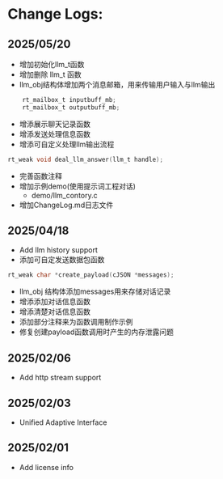 # Change Logs:

## 2025/05/20

* 增加初始化llm_t函数
* 增加删除 llm_t 函数
* llm_obj结构体增加两个消息邮箱，用来传输用户输入与llm输出
```c
    rt_mailbox_t inputbuff_mb;
    rt_mailbox_t outputbuff_mb;
```
* 增添展示聊天记录函数
* 增添发送处理信息函数
* 增添可自定义处理llm输出流程
```c
rt_weak void deal_llm_answer(llm_t handle);
```
* 完善函数注释
* 增加示例demo(使用提示词工程对话)
    * demo/llm_contory.c
* 增加ChangeLog.md日志文件

## 2025/04/18

* Add llm history support
* 添加可自定发送数据包函数
```c
rt_weak char *create_payload(cJSON *messages);
```
* llm_obj 结构体添加messages用来存储对话记录
* 增添添加对话信息函数
* 增添清楚对话信息函数
* 添加部分注释来为函数调用制作示例
* 修复创建payload函数调用时产生的内存泄露问题

## 2025/02/06

* Add http stream support

## 2025/02/03

* Unified Adaptive Interface

## 2025/02/01

* Add license info

